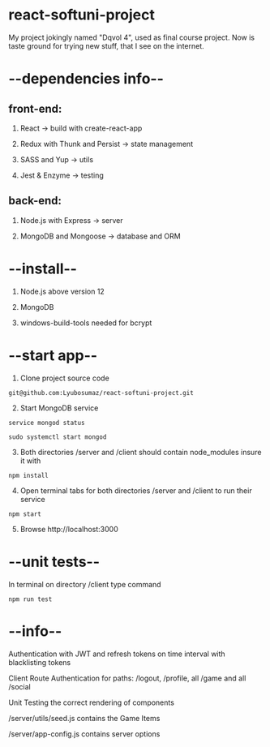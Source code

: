 # react-softuni-project
My project jokingly named "Dqvol 4", used as final course project.
Now is taste ground for trying new stuff, that I see on the internet.

# --dependencies info--

## front-end:

  1. React -> build with create-react-app

  2. Redux with Thunk and Persist -> state management

  3. SASS and Yup -> utils

  4. Jest & Enzyme -> testing

## back-end:

  1. Node.js with Express -> server

  2. MongoDB and Mongoose -> database and ORM


# --install--

  1. Node.js above version 12

  2. MongoDB

  3. windows-build-tools needed for bcrypt


# --start app--

  1. Clone project source code
  
    git@github.com:Lyubosumaz/react-softuni-project.git

  2. Start MongoDB service

    service mongod status

    sudo systemctl start mongod
  
  3. Both directories /server and /client should contain node_modules insure it with

    npm install

  4. Open terminal tabs for both directories /server and /client to run their service

    npm start

  5. Browse http://localhost:3000


# --unit tests--

  In terminal on directory /client type command

    npm run test


# --info--

  Authentication with JWT and refresh tokens on time interval with blacklisting tokens

  Client Route Authentication for paths: /logout, /profile, all /game and all /social 

  Unit Testing the correct rendering of components

  /server/utils/seed.js contains the Game Items

  /server/app-config.js contains server options
